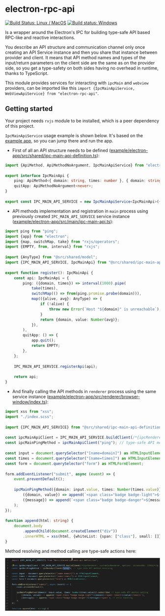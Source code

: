 # electron-rpc-api

[![Build Status: Linux / MacOS](https://travis-ci.org/vladimiry/electron-rpc-api.svg?branch=master)](https://travis-ci.org/vladimiry/electron-rpc-api) [![Build status: Windows](https://ci.appveyor.com/api/projects/status/p5ng54wv0mlc3g4x?svg=true)](https://ci.appveyor.com/project/vladimiry/electron-rpc-api)

Is a wrapper around the Electron's IPC for building type-safe API based RPC-like and reactive interactions.

You describe an API structure and communication channel only once creating an API Service instance and then you share that instance between provider and client. It means that API method names and types of the input/return parameters on the client side are the same as on the provider side, so you get a type-safety on both sides having no overhead in runtime, thanks to TypeScript.

This module provides services for interacting with `ipcMain` and `webview` providers, can be imported like this `import {IpcMainApiService, WebViewApiService} from "electron-rpc-api"`.

## Getting started

Your project needs `rxjs` module to be installed, which is a peer dependency of this project.

`IpcMainApiService` usage example is shown below. It's based on the [example app](example/electron-app), so you can jump there and run the app.

- First of all an API structure needs to be defined ([example/electron-app/src/shared/ipc-main-api-definition.ts](example/electron-app/src/shared/ipc-main-api-definition.ts)):
```typescript
import {ApiMethod, ApiMethodNoArgument, IpcMainApiService} from "electron-rpc-api";

export interface IpcMainApi {
    ping: ApiMethod<{ domain: string, times: number }, { domain: string, value: number }>;
    quitApp: ApiMethodNoArgument<never>;
}

export const IPC_MAIN_API_SERVICE = new IpcMainApiService<IpcMainApi>({channel: "some-ipcMain-channel"});
```

- API methods implementation and registration in `main` process using previously created `IPC_MAIN_API_SERVICE` service instance ([example/electron-app/src/main/ipc-main-api.ts](example/electron-app/src/main/ipc-main-api.ts)):
```typescript
import ping from "ping";
import {app} from "electron";
import {map, switchMap, take} from "rxjs/operators";
import {EMPTY, from, interval} from "rxjs";

import {AnyType} from "@src/shared/model";
import {IPC_MAIN_API_SERVICE, IpcMainApi} from "@src/shared/ipc-main-api-definition";

export function register(): IpcMainApi {
    const api: IpcMainApi = {
        ping: ({domain, times}) => interval(1000).pipe(
            take(times),
            switchMap(() => from(ping.promise.probe(domain))),
            map(({alive, avg}: AnyType) => {
                if (!alive) {
                    throw new Error(`Host "${domain}" is unreachable`);
                }
                return {domain, value: Number(avg)};
            }),
        ),
        quitApp: () => {
            app.quit();
            return EMPTY;
        },
    };

    IPC_MAIN_API_SERVICE.registerApi(api);

    return api;
}
```

- And finally calling the API methods in `renderer` process using the same service instance ([example/electron-app/src/renderer/browser-window/index.ts](example/electron-app/src/renderer/browser-window/index.ts)):
```typescript
import xss from "xss";
import "./index.scss";

import {IPC_MAIN_API_SERVICE} from "@src/shared/ipc-main-api-definition";

const ipcMainApiClient = IPC_MAIN_API_SERVICE.buildClient(/*{ipcRenderer: customIpcRenderer, options: {timeoutMs: 1500}}*/);
const ipcMainPingMethod = ipcMainApiClient("ping"); // type-safe API method resolving

const input = document.querySelector("[name=domain]") as HTMLInputElement;
const times = document.querySelector("[name=times]") as HTMLInputElement;
const form = document.querySelector("form") as HTMLFormElement;

form.addEventListener("submit", async (event) => {
    event.preventDefault();

    ipcMainPingMethod({domain: input.value, times: Number(times.value)}).subscribe( // type-safe API method calling
        ({domain, value}) => append(`<span class="badge badge-light">${domain}</span> <small>${value}</small>`),
        ({message}) => append(`<span class="badge badge-danger">${message}</span>`), // error handling
    );
});

function append(html: string) {
    document.body
        .appendChild(document.createElement("div"))
        .innerHTML = xss(html, {whiteList: {span: ["class"], small: []}});
}
```

Method resolving and method calling are type-safe actions here:

![type-safety](README-img1.gif)
